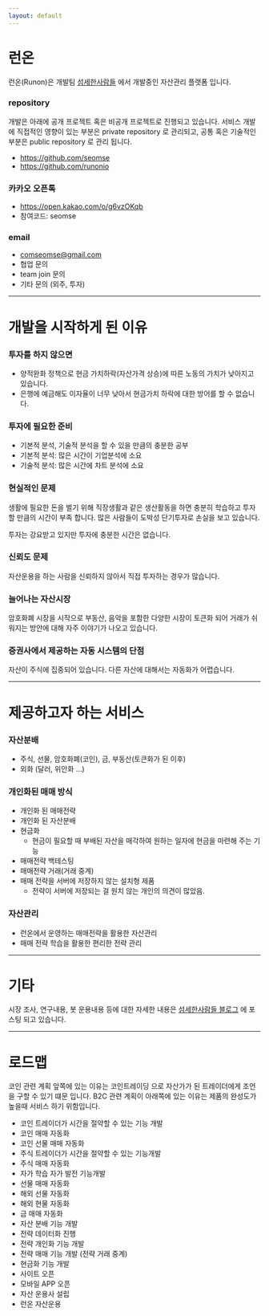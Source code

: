 ```yaml
---
layout: default
---
```


# 런온
런온(Runon)은 개발팀 [섬세한사람들](https://www.seomse.com/) 에서 개발중인 자산관리 플랫폼 입니다.

### repository
개발은 아래에 공개 프로젝트 혹은 비공개 프로젝트로 진행되고 있습니다. 서비스 개발에 직접적인 영향이 있는 부분은 private repository 로 관리되고, 공통 혹은 기술적인 부분은 public repository 로 관리 됩니다.
 - https://github.com/seomse
 - https://github.com/runonio

### 카카오 오픈톡
- https://open.kakao.com/o/g6vzOKqb
- 참여코드: seomse

### email
- comseomse@gmail.com
- 협업 문의
- team join 문의
- 기타 문의 (외주, 투자)

----------------------------
# 개발을 시작하게 된 이유

### 투자를 하지 않으면
- 양적완화 정책으로 현금 가치하락(자산가격 상승)에 따른 노동의 가치가 낮아지고 있습니다.
- 은행에 예금해도 이자율이 너무 낮아서 현금가치 하락에 대한 방어를 할 수 없습니다.

### 투자에 필요한 준비
- 기본적 분석, 기술적 분석을 할 수 있을 만큼의 충분한 공부
- 기본적 분석: 많은 시간이 기업분석에 소요
- 기술적 분석: 많은 시간에 차트 분석에 소요

### 현실적인 문제
생활에 필요한 돈을 벌기 위해 직장생활과 같은 생산활동을 하면 충분히 학습하고 투자할 만큼의 시간이 부족 합니다. 많은 사람들이 도박성 단기투자로 손실을 보고 있습니다. 

투자는 강요받고 있지만 투자에 충분한 시간은 없습니다.

### 신뢰도 문제
자산운용을 하는 사람을 신뢰하지 않아서 직접 투자하는 경우가 많습니다.

### 늘어나는 자산시장
암호화폐 시장을 시작으로 부동산, 음악을 포함한 다양한 시장이 토큰화 되어 거래가 쉬워지는 방안에 대해 자주 이야기가 나오고 있습니다.

### 증권사에서 제공하는 자동 시스템의 단점
자산이 주식에 집중되어 있습니다. 다른 자산에 대해서는 자동화가 어렵습니다.  

----------------------------
# 제공하고자 하는 서비스

### 자산분배
- 주식, 선물, 암호화폐(코인), 금, 부동산(토큰화가 된 이후)
- 외화 (달러, 위안화 ...)

### 개인화된 매매 방식
- 개인화 된 매매전략
- 개인화 된 자산분배
- 현금화 
  - 현금이 필요할 때 부배된 자산을 매각하여 원하는 일자에 현금을 마련해 주는 기능
- 매매전략 백테스팅 
- 매매전략 거래(거래 중계)
- 매매 전략을 서버에 저장하지 않는 설치형 제품
  - 전략이 서버에 저장되는 걸 원치 않는 개인의 의견이 많았음. 

### 자산관리
- 런온에서 운영하는 매매전략을 활용한 자산관리
- 매매 전략 학습을 활용한 편리한 전략 관리

----------------------------
# 기타
시장 조사, 연구내용, 봇 운용내용 등에 대한 자세한 내용은 [섬세한사람들 블로그](https://www.seomse.com/) 에 포스팅 되고 있습니다.

----------------------------
# 로드맵
코인 관련 계획 앞쪽에 있는 이유는 코인트레이딩 으로 자산가가 된 트레이더에게 조언을 구할 수 있기 떄문 입니다. B2C 관련 계획이 아래쪽에 있는 이유는 제품의 완성도가 높을때 서비스 하기 위함입니다.

- 코인 트레이더가 시간을 절약할 수 있는 기능 개발
- 코인 매매 자동화
- 코인 선물 매매 자동화
- 주식 트레이더가 시간을 절약할 수 있는 기능개발
- 주식 매매 자동화
- 자가 학습 자가 발전 기능개발
- 선물 매매 자동화
- 해외 선물 자동화
- 해외 현물 자동화
- 금 매매 자동화
- 자산 분배 기능 개발
- 전략 데이터화 진행
- 전략 개인화 기능 개발
- 전략 매매 기능 개발 (전략 거래 중계)
- 현금화 기능 개발
- 사이트 오픈
- 모바일 APP 오픈
- 자산 운용사 설립
- 런온 자산운용
